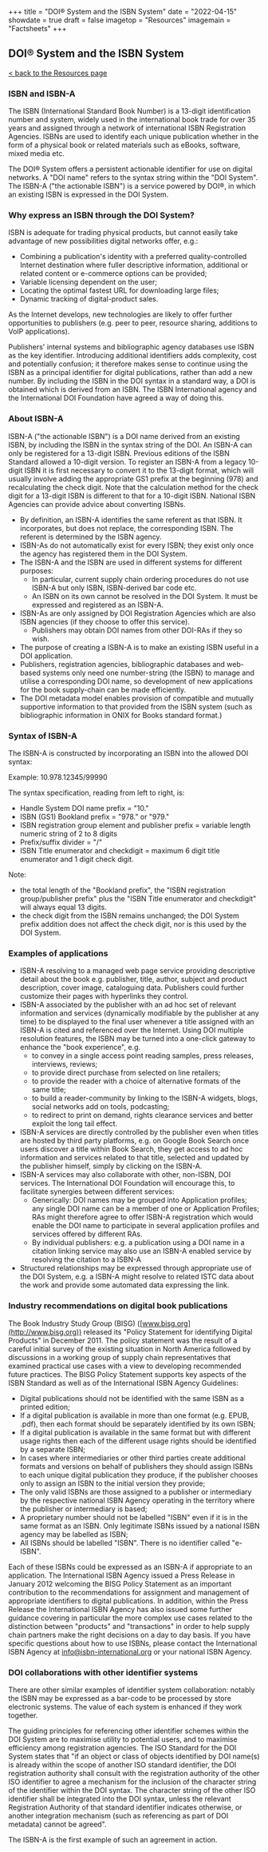 +++
title = "DOI® System and the ISBN System"
date = "2022-04-15"
showdate = true
draft = false
imagetop = "Resources"
imagemain = "Factsheets"
+++

## DOI® System and the ISBN System

[< back to the Resources page](/the-identifier/resources/)

### ISBN and ISBN-A

The ISBN (International Standard Book Number) is a 13-digit identification number and system, widely used in the international book trade for over 35 years and assigned through a network of international ISBN Registration Agencies. ISBNs are used to identify each unique publication whether in the form of a physical book or related materials such as eBooks, software, mixed media etc.

The DOI® System offers a persistent actionable identifier for use on digital networks. A "DOI name" refers to the syntax string within the "DOI System". The ISBN-A ("the actionable ISBN") is a service powered by DOI®, in which an existing ISBN is expressed in the DOI System.

### Why express an ISBN through the DOI System?

ISBN is adequate for trading physical products, but cannot easily take advantage of new possibilities digital networks offer, e.g.:

*   Combining a publication's identity with a preferred quality-controlled Internet destination where fuller descriptive information, additional or related content or e-commerce options can be provided;
*   Variable licensing dependent on the user;
*   Locating the optimal fastest URL for downloading large files;
*   Dynamic tracking of digital-product sales.

As the Internet develops, new technologies are likely to offer further opportunities to publishers (e.g. peer to peer, resource sharing, additions to VoIP applications).

Publishers' internal systems and bibliographic agency databases use ISBN as the key identifier. Introducing additional identifiers adds complexity, cost and potentially confusion; it therefore makes sense to continue using the ISBN as a principal identifier for digital publications, rather than add a new number. By including the ISBN in the DOI syntax in a standard way, a DOI is obtained which is derived from an ISBN. The ISBN International agency and the International DOI Foundation have agreed a way of doing this.

### About ISBN-A

ISBN-A ("the actionable ISBN") is a DOI name derived from an existing ISBN, by including the ISBN in the syntax string of the DOI. An ISBN-A can only be registered for a 13-digit ISBN. Previous editions of the ISBN Standard allowed a 10-digit version. To register an ISBN-A from a legacy 10-digit ISBN it is first necessary to convert it to the 13-digit format, which will usually involve adding the appropriate GS1 prefix at the beginning (978) and recalculating the check digit. Note that the calculation method for the check digit for a 13-digit ISBN is different to that for a 10-digit ISBN. National ISBN Agencies can provide advice about converting ISBNs.

*   By definition, an ISBN-A identifies the same referent as that ISBN. It incorporates, but does not replace, the corresponding ISBN. The referent is determined by the ISBN agency.
*   ISBN-As do not automatically exist for every ISBN; they exist only once the agency has registered them in the DOI System.
*   The ISBN-A and the ISBN are used in different systems for different purposes:
	*   In particular, current supply chain ordering procedures do not use ISBN-A but only ISBN, ISBN-derived bar code etc.
	*   An ISBN on its own cannot be resolved in the DOI System. It must be expressed and registered as an ISBN-A.
*   ISBN-As are only assigned by DOI Registration Agencies which are also ISBN agencies (if they choose to offer this service).
	*   Publishers may obtain DOI names from other DOI-RAs if they so wish.
*   The purpose of creating a ISBN-A is to make an existing ISBN useful in a DOI application.
*   Publishers, registration agencies, bibliographic databases and web-based systems only need one number-string (the ISBN) to manage and utilise a corresponding DOI name, so development of new applications for the book supply-chain can be made efficiently.
*   The DOI metadata model enables provision of compatible and mutually supportive information to that provided from the ISBN system (such as bibliographic information in ONIX for Books standard format.)

### Syntax of ISBN-A

The ISBN-A is constructed by incorporating an ISBN into the allowed DOI syntax:

Example: 10.978.12345/99990

The syntax specification, reading from left to right, is:

*   Handle System DOI name prefix = "10."
*   ISBN (GS1) Bookland prefix = "978." or "979."
*   ISBN registration group element and publisher prefix = variable length numeric string of 2 to 8 digits
*   Prefix/suffix divider = "/"
*   ISBN Title enumerator and checkdigit = maximum 6 digit title enumerator and 1 digit check digit.

Note:

*   the total length of the "Bookland prefix", the "ISBN registration group/publisher prefix" plus the "ISBN Title enumerator and checkdigit" will always equal 13 digits.
*   the check digit from the ISBN remains unchanged; the DOI System prefix addition does not affect the check digit, nor is this used by the DOI System.

### Examples of applications

*   ISBN-A resolving to a managed web page service providing descriptive detail about the book e.g. publisher, title, author, subject and product description, cover image, cataloguing data. Publishers could further customize their pages with hyperlinks they control.
*   ISBN-A associated by the publisher with an ad hoc set of relevant information and services (dynamically modifiable by the publisher at any time) to be displayed to the final user whenever a title assigned with an ISBN-A is cited and referenced over the Internet. Using DOI multiple resolution features, the ISBN may be turned into a one-click gateway to enhance the "book experience", e.g.
	*   to convey in a single access point reading samples, press releases, interviews, reviews;
	*   to provide direct purchase from selected on line retailers;
	*   to provide the reader with a choice of alternative formats of the same title;
	*   to build a reader-community by linking to the ISBN-A widgets, blogs, social networks add on tools, podcasting;
	*   to redirect to print on demand, rights clearance services and better exploit the long tail effect.
*   ISBN-A services are directly controlled by the publisher even when titles are hosted by third party platforms, e.g. on Google Book Search once users discover a title within Book Search, they get access to ad hoc information and services related to that title, selected and updated by the publisher himself, simply by clicking on the ISBN-A.
*   ISBN-A services may also collaborate with other, non-ISBN, DOI services. The International DOI Foundation will encourage this, to facilitate synergies between different services:
	*   Generically: DOI names may be grouped into Application profiles; any single DOI name can be a member of one or Application Profiles; RAs might therefore agree to offer ISBN-A registration which would enable the DOI name to participate in several application profiles and services offered by different RAs.
	*   By individual publishers: e.g. a publication using a DOI name in a citation linking service may also use an ISBN-A enabled service by resolving the citation to a ISBN-A
*   Structured relationships may be expressed through appropriate use of the DOI System, e.g. a ISBN-A might resolve to related ISTC data about the work and provide some automated data expressing the link.

### Industry recommendations on digital book publications

The Book Industry Study Group (BISG) ([www.bisg.org](http://www.bisg.org)) released its "Policy Statement for identifying Digital Products" in December 2011. The policy statement was the result of a careful initial survey of the existing situation in North America followed by discussions in a working group of supply chain representatives that examined practical use cases with a view to developing recommended future practices. The BISG Policy Statement supports key aspects of the ISBN Standard as well as of the International ISBN Agency Guidelines:

*   Digital publications should not be identified with the same ISBN as a printed edition;
*   If a digital publication is available in more than one format (e.g. EPUB, .pdf), then each format should be separately identified by its own ISBN;
*   If a digital publication is available in the same format but with different usage rights then each of the different usage rights should be identified by a separate ISBN;
*   In cases where intermediaries or other third parties create additional formats and versions on behalf of publishers they should assign ISBNs to each unique digital publication they produce, if the publisher chooses only to assign an ISBN to the initial version they provide;
*   The only valid ISBNs are those assigned to a publisher or intermediary by the respective national ISBN Agency operating in the territory where the publisher or intermediary is based;
*   A proprietary number should not be labelled "ISBN" even if it is in the same format as an ISBN. Only legitimate ISBNs issued by a national ISBN agency may be labelled as ISBN;
*   All ISBNs should be labelled "ISBN". There is no identifier called "e-ISBN".

Each of these ISBNs could be expressed as an ISBN-A if appropriate to an application. The International ISBN Agency issued a Press Release in January 2012 welcoming the BISG Policy Statement as an important contribution to the recommendations for assignment and management of appropriate identifiers to digital publications. In addition, within the Press Release the International ISBN Agency has also issued some further guidance covering in particular the more complex use cases related to the distinction between "products" and "transactions" in order to help supply chain partners make the right decisions on a day to day basis. If you have specific questions about how to use ISBNs, please contact the International ISBN Agency at [info@isbn-international.org](mailto:info@isbn-international.org) or your national ISBN Agency.

### DOI collaborations with other identifier systems

There are other similar examples of identifier system collaboration: notably the ISBN may be expressed as a bar-code to be processed by store electronic systems. The value of each system is enhanced if they work together.

The guiding principles for referencing other identifier schemes within the DOI System are to maximise utility to potential users, and to maximise efficiency among registration agencies. The ISO Standard for the DOI System states that "if an object or class of objects identified by DOI name(s) is already within the scope of another ISO standard identifier, the DOI registration authority shall consult with the registration authority of the other ISO identifier to agree a mechanism for the inclusion of the character string of the identifier within the DOI syntax. The character string of the other ISO identifier shall be integrated into the DOI syntax, unless the relevant Registration Authority of that standard identifier indicates otherwise, or another integration mechanism (such as referencing as part of DOI metadata) cannot be agreed".

The ISBN-A is the first example of such an agreement in action.